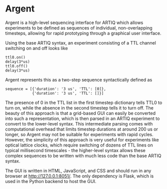 # Argent
Argent is a high-level sequencing interface for ARTIQ which allows experiments to be defined as sequences of individual, non-overlapping timesteps, allowing for rapid prototyping through a graphical user interface.

Using the base ARTIQ syntax, an experiment consisting of a TTL channel switching on and off looks like 
``` 
ttl0.on()
delay(3*us)
ttl0.off() 
delay(3*us)
```
Argent represents this as a two-step sequence syntactically defined as
``` 
sequence = [{'duration': '3 us', 'TTL': [0]}, 
            {'duration': '3 us', 'TTL': []}]
```
The presence of 0 in the TTL list in the first timestep dictionary tells TTL0 to turn on, while the absence in the second timestep tells it to turn off. The beauty of this approach is that a grid-based GUI can easily be converted into such a representation, which is then parsed in an ARTIQ experiment to convert to the lower-level syntax. This intermediate parsing comes with computational overhead that limits timestep durations at around 200 us or longer, so Argent may not be suitable for experiments with rapid cycles. However, the simplicity of this approach is very useful for experiments like optical lattice clocks, which require switching of dozens of TTL lines on typical millisecond timescales - the higher-level syntax allows these complex sequences to be written with much less code than the base ARTIQ syntax.

The GUI is written in HTML, JavaScript, and CSS and should run in any browser at http://127.0.0.1:8051/. The only dependency is Flask, which is used in the Python backend to host the GUI.
